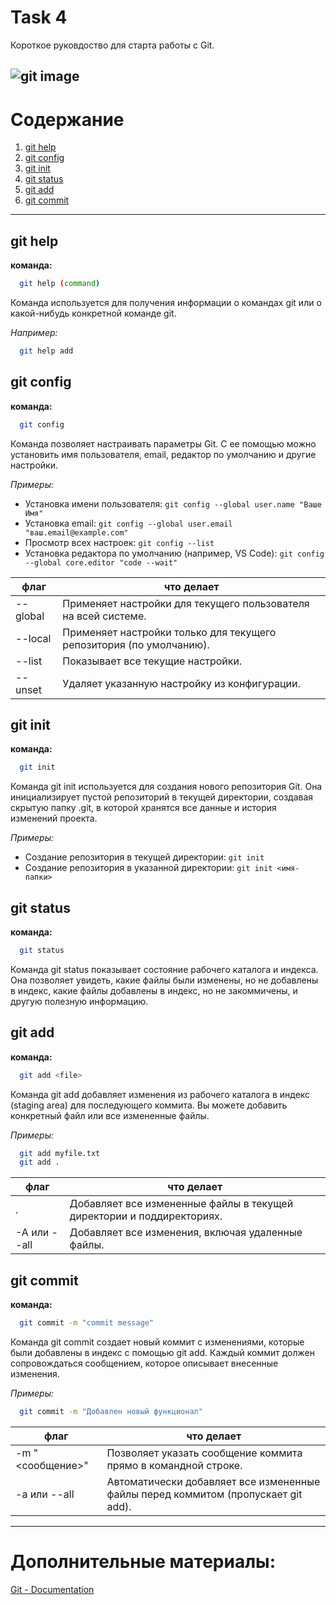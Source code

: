 # Task 4
Короткое руковдоство для старта работы с Git.  

![git image](https://avatars.githubusercontent.com/u/18133?s=280&v=4)
---

# Содержание
1. [git help](#git-help)
2. [git config](#git-config)
3. [git init](#git-init)
4. [git status](#git-status)
5. [git add](#git-add)
6. [git commit](#git-commit)

---

## <a id="git-help">git help</a>
**команда:**
```bash
  git help (command)
```

Команда используется для получения информации о командах git или о какой-нибудь конкретной команде git.  

_Например:_
```bash
  git help add
```

## <a id="git-config">git config</a>
**команда:**
```bash
  git config
```

Команда позволяет настраивать параметры Git. С ее помощью можно установить имя пользователя, email, редактор по умолчанию и другие настройки.  

_Примеры:_
 - Установка имени пользователя:
  `git config --global user.name "Ваше Имя"`
 - Установка email:
  `git config --global user.email "ваш.email@example.com"`
 - Просмотр всех настроек:
  `git config --list`
 - Установка редактора по умолчанию (например, VS Code):
  `git config --global core.editor "code --wait"`

| флаг | что делает |
| ----------- | ----------- |
| --global    | Применяет настройки для текущего пользователя на всей системе. |
| --local    | Применяет настройки только для текущего репозитория (по умолчанию). |
| --list | Показывает все текущие настройки. |
| --unset | Удаляет указанную настройку из конфигурации. |

## <a id="git-init">git init</a>
**команда:**
```bash
  git init
```

Команда git init используется для создания нового репозитория Git. Она инициализирует пустой репозиторий в текущей директории, создавая скрытую папку .git, в которой хранятся все данные и история изменений проекта.  

_Примеры:_
 - Создание репозитория в текущей директории:
  `git init`
 - Создание репозитория в указанной директории:
  `git init <имя-папки>`

## <a id="git-status">git status</a>
**команда:**
```bash
  git status
```

Команда git status показывает состояние рабочего каталога и индекса.  Она позволяет увидеть, какие файлы были изменены, но не добавлены в индекс, какие файлы добавлены в индекс, но не закоммичены, и другую полезную информацию.

## <a id="git-add">git add</a>
**команда:**
```bash
  git add <file>
```

Команда git add добавляет изменения из рабочего каталога в индекс (staging area) для последующего коммита. Вы можете добавить конкретный файл или все измененные файлы.  

_Примеры:_
```bash
  git add myfile.txt  
  git add .
```

| флаг | что делает |
| ----------- | ----------- |
| . | Добавляет все измененные файлы в текущей директории и поддиректориях. |
| -A или --all | Добавляет все изменения, включая удаленные файлы. |

## <a id="git-commit">git commit</a>

**команда:**
```bash
  git commit -m "commit message"  
```

Команда git commit создает новый коммит с изменениями, которые были добавлены в индекс с помощью git add. Каждый коммит должен сопровождаться сообщением, которое описывает внесенные изменения.  

_Примеры:_
```bash
  git commit -m "Добавлен новый функционал"  
```
  
| флаг | что делает |
| ----------- | ----------- |
| -m "<сообщение>" | Позволяет указать сообщение коммита прямо в командной строке. |
| -a или --all | Автоматически добавляет все измененные файлы перед коммитом (пропускает git add). |

---

# Дополнительные материалы:
[Git - Documentation](https://git-scm.com/doc)
